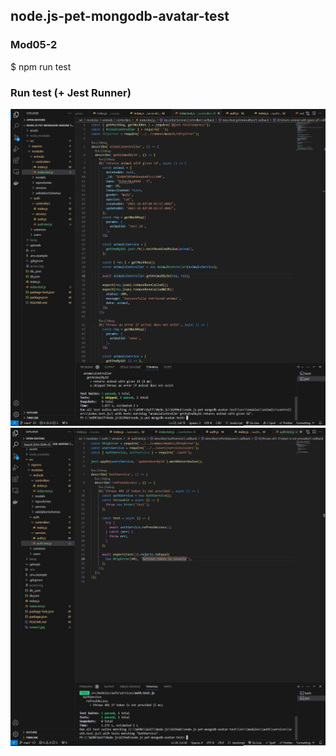 ## node.js-pet-mongodb-avatar-test

### Mod05-2 

$ npm run test  

### Run test (+ Jest Runner) 
![Screenshoot-1](./assets/screen1.jpg)
![Screenshoot-2](./assets/screen2.jpg)
